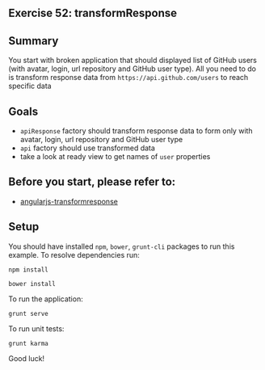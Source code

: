 ## Exercise 52: transformResponse

## Summary
You start with broken application that should displayed list of GitHub users (with avatar, login, url repository and GitHub user type). All you need to do is
 transform response data from `https://api.github.com/users` to reach specific data

## Goals
* `apiResponse` factory should transform response data to form only with avatar, login, url repository and GitHub user type
* `api` factory should use transformed data
* take a look at ready view to get names of `user` properties

## Before you start, please refer to:
* [angularjs-transformresponse](https://egghead.io/lessons/angularjs-transformresponse)

## Setup
 You should have installed `npm`, `bower`, `grunt-cli`  packages to run this example. To resolve dependencies run:

```
npm install
```

```
bower install
```

To run the application:

```
grunt serve
```

To run unit tests:

```
grunt karma
```

Good luck!
